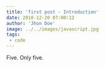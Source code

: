 ```yaml
---
title: 'first post - Introduction'
date: 2018-12-20 07:00:12
author: 'Jhon Doe'
image: ../../images/javascript.jpg
tags: 
 - code
---
```


Five. Only five.